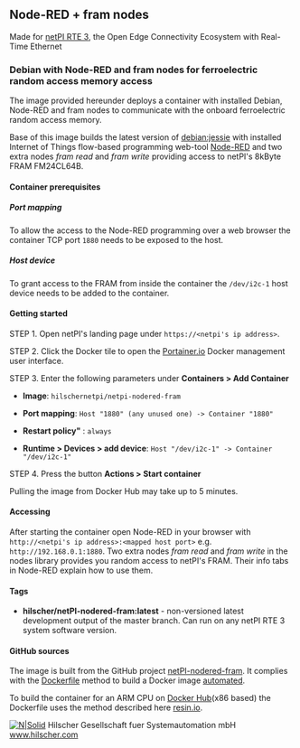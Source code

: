 ## Node-RED + fram nodes

Made for [netPI RTE 3](https://www.netiot.com/netpi/), the Open Edge Connectivity Ecosystem with Real-Time Ethernet

### Debian with Node-RED and fram nodes for ferroelectric random access memory access

The image provided hereunder deploys a container with installed Debian, Node-RED and fram nodes to communicate with the onboard ferroelectric random access memory.

Base of this image builds the latest version of [debian:jessie](https://hub.docker.com/r/resin/armv7hf-debian/tags/) with installed Internet of Things flow-based programming web-tool [Node-RED](https://nodered.org/) and two extra nodes *fram read* and *fram write* providing access to netPI's 8kByte FRAM FM24CL64B.

#### Container prerequisites

##### Port mapping

To allow the access to the Node-RED programming over a web browser the container TCP port `1880` needs to be exposed to the host.

##### Host device

To grant access to the FRAM from inside the container the `/dev/i2c-1` host device needs to be added to the container.

#### Getting started

STEP 1. Open netPI's landing page under `https://<netpi's ip address>`.

STEP 2. Click the Docker tile to open the [Portainer.io](http://portainer.io/) Docker management user interface.

STEP 3. Enter the following parameters under **Containers > Add Container**

* **Image**: `hilschernetpi/netpi-nodered-fram`

* **Port mapping**: `Host "1880" (any unused one) -> Container "1880"` 

* **Restart policy"** : `always`

* **Runtime > Devices > add device**: `Host "/dev/i2c-1" -> Container "/dev/i2c-1"`

STEP 4. Press the button **Actions > Start container**

Pulling the image from Docker Hub may take up to 5 minutes.

#### Accessing

After starting the container open Node-RED in your browser with `http://<netpi's ip address>:<mapped host port>` e.g. `http://192.168.0.1:1880`. Two extra nodes *fram read* and *fram write* in the nodes library provides you random access to netPI's FRAM. Their info tabs in Node-RED explain how to use them.

#### Tags

* **hilscher/netPI-nodered-fram:latest** - non-versioned latest development output of the master branch. Can run on any netPI RTE 3 system software version.

#### GitHub sources
The image is built from the GitHub project [netPI-nodered-fram](https://github.com/Hilscher/netPI-nodered-fram). It complies with the [Dockerfile](https://docs.docker.com/engine/reference/builder/) method to build a Docker image [automated](https://docs.docker.com/docker-hub/builds/).

To build the container for an ARM CPU on [Docker Hub](https://hub.docker.com/)(x86 based) the Dockerfile uses the method described here [resin.io](https://resin.io/blog/building-arm-containers-on-any-x86-machine-even-dockerhub/).

[![N|Solid](http://www.hilscher.com/fileadmin/templates/doctima_2013/resources/Images/logo_hilscher.png)](http://www.hilscher.com)  Hilscher Gesellschaft fuer Systemautomation mbH  www.hilscher.com
